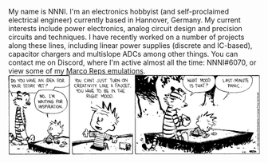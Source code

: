 My name is NNNI. I'm an electronics hobbyist (and self-proclaimed electrical engineer) currently based in Hannover, Germany. My current interests include power electronics, analog circuit design and precision circuits and techniques. I have recently worked on a number of projects along these lines, including linear power supplies (discrete and IC-based), capacitor chargers and multislope ADCs among other things. You can contact me on Discord, where I'm active almost all the time: NNNI#6070, or view some of my [Marco Reps emulations](https://www.youtube.com/@NNNILabs).
![Infographic](https://github.com/NNNILabs/NNNILabs/blob/main/mood02.jpg)
